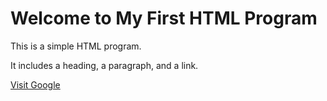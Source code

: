 <!DOCTYPE html>
<html>
<head>
	<title>My First HTML Program</title>
</head>
<body>
	<h1>Welcome to My First HTML Program</h1>
	<p>This is a simple HTML program.</p>
	<p>It includes a heading, a paragraph, and a link.</p>
	<a href="https://www.google.com">Visit Google</a>
</body>
</html>
